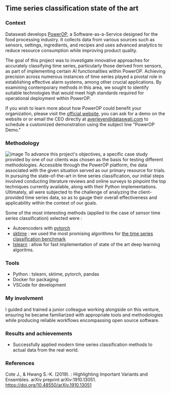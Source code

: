 
## Time series classification state of the art 


### Context 

Dataswati develops [PowerOP](https://www.dataswati.com/en/powerop), a Software-as-a-Service designed for the food processing industry. It collects data from various sources such as sensors, settings, ingredients, and recipes and uses advanced analytics to reduce resource consumption while improving product quality.

The goal of this project was to investigate innovative approaches for accurately classifying time series, particularly those derived from sensors, as part of implementing certain AI functionalities within PowerOP. Achieving precision across numerous instances of time series played a pivotal role in establishing effective alarm systems, among other crucial applications. By examining contemporary methods in this area, we sought to identify suitable technologies that would meet high standards required for operational deployment within PowerOP.


If you wish to learn more about how PowerOP could benefit your organization, please visit the [official website](https://www.dataswati.com/en/powerop), you can ask for a demo on the website or or email the CEO directly at [averleyen@dataswati.com](averleyen@dataswati.com) to schedule a customized demonstration using the subject line "PowerOP Demo."

### Methodology 
![image](https://www.sktime.net/en/latest/_images/tsc.png)
To advance this project's objectives, a specific case study provided by one of our clients was chosen as the basis for testing different methodologies. Accessible through the PowerOP platform, the data associated with the given situation served as our primary resource for trials. In pursuing the state-of-the-art in time series classification, our initial steps involved conducting literature reviews and online surveys to pinpoint the top techniques currently available, along with their Python implementations. Ultimately, all were subjected to the challenge of analyzing the client-provided time series data, so as to gauge their overall effectiveness and applicability within the context of our goals.

Some of the most interesting methods (applied to the case of sensor time series classification) selected were : 
- Autoencoders with [pytorch](https://pytorch.org/)
- [sktime](https://github.com/alan-turing-institute/sktime) : we used the most promising algorithms for [the time series classification benchmark](https://www.timeseriesclassification.com/) 
- [tslearn](https://github.com/tslearn-team/tslearn) : allow for fast implementation of state of the art deep learning algoritms. 

### Tools
- Python : tslearn, sktime, pytorch, pandas
- Docker for packaging 
- VSCode for development

### My involvment 
I guided and trained a junior colleague working alongside on this venture, ensuring he became familiarized with appropriate tools and methodologies while producing reliable workflows encompassing open source software.

### Results and achievements

- Successfully applied modern time series classification methods to actual data from the real world.



### References

Cote J., & Hwang S.-K. (2019). : Highlighting Important Variants and Ensembles. arXiv preprint arXiv:1910.13051. <https://doi.org/10.48550/arXiv.1910.13051>

